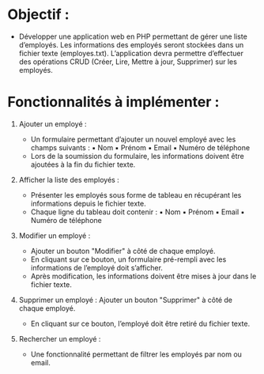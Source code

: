 # Objectif :
- Développer une application web en PHP permettant de gérer une liste d’employés. Les informations des employés seront stockées dans un fichier texte (employes.txt). L’application devra permettre d’effectuer des opérations CRUD (Créer, Lire, Mettre à jour, Supprimer) sur les employés.

# Fonctionnalités à implémenter :
1.  Ajouter un employé :
    - Un formulaire permettant d’ajouter un nouvel employé avec les champs suivants :
▪	Nom
▪	Prénom
▪	Email
▪	Numéro de téléphone
    - Lors de la soumission du formulaire, les informations doivent être ajoutées à la fin du fichier texte.

2.  Afficher la liste des employés :
    - Présenter les employés sous forme de tableau en récupérant les informations depuis le fichier texte.
    - Chaque ligne du tableau doit contenir :
▪	Nom
▪	Prénom
▪	Email
▪	Numéro de téléphone

3.	Modifier un employé :
    -  Ajouter un bouton "Modifier" à côté de chaque employé.
    - En cliquant sur ce bouton, un formulaire pré-rempli avec les informations de l’employé doit s’afficher.
    - Après modification, les informations doivent être mises à jour dans le fichier texte.

4.	Supprimer un employé :
    Ajouter un bouton "Supprimer" à côté de chaque employé.
    - En cliquant sur ce bouton, l’employé doit être retiré du fichier texte.
    
5.	Rechercher un employé :
    - Une fonctionnalité permettant de filtrer les employés par nom ou email.
